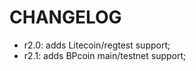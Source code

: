 CHANGELOG
=========

- r2.0: adds Litecoin/regtest support;
- r2.1: adds BPcoin main/testnet support;

